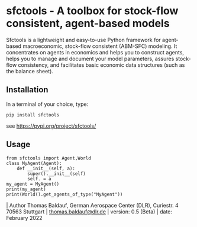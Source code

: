 # sfctools - A toolbox for stock-flow consistent, agent-based models

Sfctools is a lightweight and easy-to-use Python framework for agent-based macroeconomic, stock-flow consistent (ABM-SFC) modeling. It concentrates on agents in economics and helps you to construct agents, helps you to manage and document your model parameters, assures stock-flow consistency, and facilitates basic economic data structures (such as the balance sheet).


## Installation 

In a terminal of your choice, type: 

    pip install sfctools 

see https://pypi.org/project/sfctools/


## Usage

```console
from sfctools import Agent,World
class MyAgent(Agent):
    def __init__(self, a):
        super().__init__(self)
        self. = a 
my_agent = MyAgent()
print(my_agent)
print(World().get_agents_of_type("MyAgent"))
```


| Author Thomas Baldauf, German Aerospace Center (DLR), Curiestr. 4 70563 Stuttgart | thomas.baldauf@dlr.de | version: 0.5 (Beta) | date: February 2022
